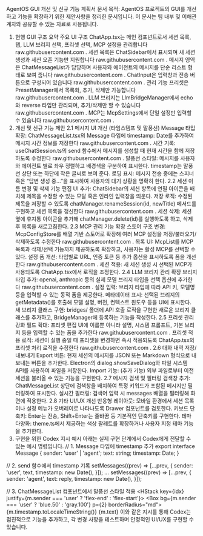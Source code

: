 AgentOS GUI 개선 및 신규 기능 계획서
문서 목적: AgentOS 프로젝트의 GUI를 개선하고 기능을 확장하기 위한 제안사항을 정리한 문서입니다. 이 문서는 팀 내부 및 이해관계자와 공유할 수 있는 자료로 사용됩니다.
1. 현행 GUI 구조 요약
주요 UI 구조
ChatApp.tsx는 메인 컴포넌트로서 세션 목록, 탭, LLM 브리지 선택, 프리셋 선택, MCP 설정을 관리합니다
raw.githubusercontent.com
.
세션 목록은 ChatSidebar에서 표시되며 새 세션 생성과 세션 오픈 기능만 지원합니다
raw.githubusercontent.com
.
메시지 영역은 ChatMessageList가 담당하며 사용자와 에이전트의 메시지를 단순 리스트 형태로 보여 줍니다
raw.githubusercontent.com
.
ChatInput은 입력창과 전송 버튼으로 구성되어 있습니다
raw.githubusercontent.com
.
관리 기능
프리셋은 PresetManager에서 목록화, 추가, 삭제만 가능합니다
raw.githubusercontent.com
.
LLM 브리지는 LlmBridgeManager에서 echo와 reverse 타입만 관리되며, 추가/삭제만 할 수 있습니다
raw.githubusercontent.com
.
MCP는 McpSettings에서 단일 설정만 입력할 수 있습니다
raw.githubusercontent.com
.
2. 개선 및 신규 기능 제안
2.1 메시지 UI 개선 (타임스탬프 및 말풍선)
Message 타입 확장: ChatMessageList.tsx의 Message 타입에 timestamp: Date를 추가하여 메시지 시간 정보를 저장한다
raw.githubusercontent.com
.
시간 기록: useChatSession.ts의 send 함수에서 메시지를 생성할 때 현재 시간을 함께 저장하도록 수정한다
raw.githubusercontent.com
.
말풍선 스타일: 메시지를 사용자와 에이전트 별로 좌우 정렬하고 배경색을 구분하여 표시한다. timestamp는 말풍선 상단 또는 하단에 작은 글씨로 보여 준다.
로딩 표시: 메시지 전송 중에는 스피너 혹은 “답변 생성 중…”을 표시하여 사용자의 대기 상황을 명확히 한다.
2.2 세션 이름 변경 및 삭제 기능
편집 UI 추가: ChatSidebar의 세션 항목에 연필 아이콘을 배치해 제목을 수정할 수 있는 모달 혹은 인라인 입력창을 띄운다.
저장 로직: 수정된 제목을 저장할 수 있도록 chatManager.renameSession(id, newTitle) 메서드를 구현하고 세션 목록을 갱신한다
raw.githubusercontent.com
.
세션 삭제: 세션 옆에 휴지통 아이콘을 추가해 chatManager.delete(id)를 실행하도록 하고, 삭제 후 목록을 새로고침한다.
2.3 MCP 관리 기능 확장
스토어 구조 변경: McpConfigStore를 배열 기반 스토어로 확장해 여러 MCP 설정을 저장/불러오기/삭제하도록 수정한다
raw.githubusercontent.com
.
목록 UI: McpList를 MCP 목록과 삭제/선택 기능까지 제공하도록 확장하고, 사용자는 활성 MCP를 선택할 수 있다.
설정 폼 개선: 타입별로 URL, 인증 토큰 등 추가 옵션을 표시하도록 폼을 개선한다
raw.githubusercontent.com
.
세션 적용: 새 세션 생성 시 선택된 MCP가 사용되도록 ChatApp.tsx에서 로직을 조정한다.
2.4 LLM 브리지 관리 확장
브리지 타입 추가: openai, anthropic 등의 실제 모델 브리지 타입을 선택 옵션에 추가한다
raw.githubusercontent.com
.
설정 입력: 브리지 타입에 따라 API 키, 모델명 등을 입력할 수 있는 동적 폼을 제공한다.
메타데이터 표시: 선택된 브리지의 getMetadata()를 호출해 모델 설명, 버전, 컨텍스트 윈도우 등을 UI에 표시한다.
새 브리지 클래스 구현: bridges/ 폴더에 API 호출 로직을 구현한 새로운 브리지 클래스를 추가하고, BridgeManager에 등록하는 기능을 작성한다.
2.5 프리셋 관리 강화
필드 확대: 프리셋 편집 UI에 이름뿐 아니라 설명, 시스템 프롬프트, 기본 브리지 등을 입력할 수 있는 폼을 추가한다
raw.githubusercontent.com
.
프리셋 적용 로직: 세션이 실행 중일 때 프리셋을 변경하면 즉시 적용되도록 ChatApp.tsx의 프리셋 처리 로직을 수정한다
raw.githubusercontent.com
.
2.6 대화 내역 저장/내보내기
Export 버튼: 현재 세션의 메시지를 JSON 또는 Markdown 형식으로 내보내는 버튼을 추가한다. Electron의 dialog.showSaveDialog와 파일 시스템 API를 사용하여 파일을 저장한다.
Import 기능: (추가 기능) 외부 파일로부터 이전 세션을 불러올 수 있는 기능을 구현한다.
2.7 메시지 검색 및 필터링
검색창 추가: ChatMessageList 상단에 검색창을 배치하여 특정 키워드가 포함된 메시지만 필터링하여 표시한다.
실시간 필터링: 검색어 입력 시 messages 배열을 필터링해 화면에 적용한다.
2.8 기타 UI/UX 개선
반응형 레이아웃: 모바일 환경에서 세션 목록이나 설정 메뉴가 오버레이로 나타나도록 Drawer 컴포넌트를 검토한다.
키보드 단축키: Enter는 전송, Shift+Enter는 줄바꿈 등 기본적인 단축키를 구현한다.
테마 다양화: theme.ts에서 제공하는 색상 팔레트를 확장하거나 사용자 지정 테마 기능을 추가한다.
3. 구현을 위한 Codex 지시 예시
아래는 실제 구현 단계에서 Codex에게 전달할 수 있는 예시 명령입니다.
// 1. Message 타입에 timestamp 추가
export interface Message {
  sender: 'user' | 'agent';
  text: string;
  timestamp: Date;
}

// 2. send 함수에서 timestamp 기록
setMessages((prev) => [...prev, {
  sender: 'user',
  text,
  timestamp: new Date(),
}]);
…
setMessages((prev) => [...prev, {
  sender: 'agent',
  text: reply,
  timestamp: new Date(),
}]);

// 3. ChatMessageList 컴포넌트에서 말풍선 스타일 적용
<HStack key={idx} justify={m.sender === 'user' ? 'flex-end' : 'flex-start'}>
  <Box bg={m.sender === 'user' ? 'blue.50' : 'gray.100'} p={2} borderRadius="md">
    <Text fontSize="xs" color="gray.500">{m.timestamp.toLocaleTimeString()}</Text>
    <Text whiteSpace="pre-wrap">{m.text}</Text>
  </Box>
</HStack>
이와 같은 지시를 통해 Codex는 점진적으로 기능을 추가하고, 각 변경 사항을 테스트하며 안정적인 UI/UX를 구현할 수 있습니다.